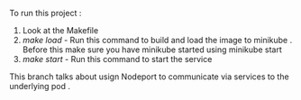 To run this project :

1) Look at the Makefile
2) _make load_ - Run this command to build and load the image to minikube . Before this make sure you have minikube started using minikube start
3) _make start_ - Run this command to start the service 

This branch talks about usign Nodeport to communicate via services to the underlying pod .

